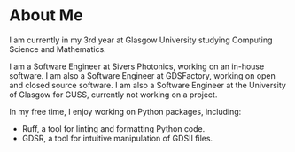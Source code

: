# About Me

I am currently in my 3rd year at Glasgow University studying Computing Science and Mathematics.

I am a Software Engineer at Sivers Photonics, working on an in-house software.
I am also a Software Engineer at GDSFactory, working on open and closed source software.
I am also a Software Engineer at the University of Glasgow for GUSS, currently not working on a project.

In my free time, I enjoy working on Python packages, including:

- Ruff, a tool for linting and formatting Python code.
- GDSR, a tool for intuitive manipulation of GDSII files.
